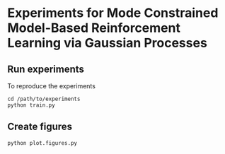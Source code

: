 # Experiments for Mode Constrained Model-Based Reinforcement Learning via Gaussian Processes

## Run experiments
To reproduce the experiments 

``` shell
cd /path/to/experiments
python train.py
```

## Create figures

``` shell
python plot.figures.py
```

